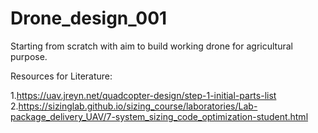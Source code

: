 # Drone_design_001
Starting from scratch with aim to build working drone for agricultural purpose.

Resources for Literature:

1.https://uav.jreyn.net/quadcopter-design/step-1-initial-parts-list	<br/>
2.https://sizinglab.github.io/sizing_course/laboratories/Lab-package_delivery_UAV/7-system_sizing_code_optimization-student.html
